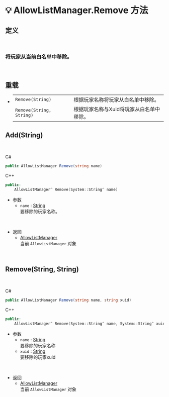 # 💡 AllowListManager.Remove 方法

## 定义

<br>

### 将玩家从当前白名单中移除。

<br>

## 重载
- 
    |||
    |-|-|
    |`Remove(String)`|根据玩家名称将玩家从白名单中移除。|
    |`Remove(String, String)`|根据玩家名称与Xuid将玩家从白名单中移除。|

## Add(String)

<br>

C#
```C#
public AllowListManager Remove(string name)
```
C++
```C++
public:
    AllowListManager^ Remove(System::String^ name)
```

- 参数
  - `name` : [String](https://docs.microsoft.com/zh-cn/DotNET/api/system.string?view=net-6.0)  
    要移除的玩家名称。

<br>

- 返回
  - [AllowListManager](zh_CN/NET/APIs/Namespace/LLNET.AllowList/AllowListManager.md)  
    当前 `AllowListManager` 对象
  
<br>

## Remove(String, String)

<br>

C#
```C#
public AllowListManager Remove(string name, string xuid)
```
C++
```C++
public:
    AllowListManager^ Remove(System::String^ name, System::String^ xuid)
```

- 参数
  - `name` : [String](https://docs.microsoft.com/zh-cn/DotNET/api/system.string?view=net-6.0)  
    要移除的玩家名称
  - `xuid` : [String](https://docs.microsoft.com/zh-cn/DotNET/api/system.string?view=net-6.0)  
    要移除的玩家xuid

<br>

- 返回
  - [AllowListManager](zh_CN/NET/APIs/Namespace/LLNET.AllowList/AllowListManager.md)  
    当前 `AllowListManager` 对象
  
<br>